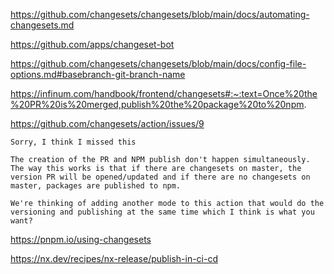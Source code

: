 <https://github.com/changesets/changesets/blob/main/docs/automating-changesets.md>

<https://github.com/apps/changeset-bot>

<https://github.com/changesets/changesets/blob/main/docs/config-file-options.md#basebranch-git-branch-name>

<https://infinum.com/handbook/frontend/changesets#:~:text=Once%20the%20PR%20is%20merged,publish%20the%20package%20to%20npm>.

<https://github.com/changesets/action/issues/9>

```
Sorry, I think I missed this

The creation of the PR and NPM publish don't happen simultaneously. The way this works is that if there are changesets on master, the version PR will be opened/updated and if there are no changesets on master, packages are published to npm.

We're thinking of adding another mode to this action that would do the versioning and publishing at the same time which I think is what you want?
```

<https://pnpm.io/using-changesets>

<https://nx.dev/recipes/nx-release/publish-in-ci-cd>
